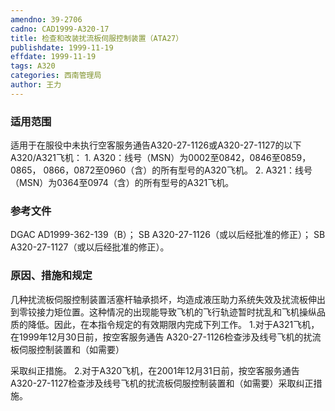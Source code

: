 ```yaml
---
amendno: 39-2706
cadno: CAD1999-A320-17
title: 检查和改装扰流板伺服控制装置（ATA27）
publishdate: 1999-11-19
effdate: 1999-11-19
tags: A320
categories: 西南管理局
author: 王力
---
```


### 适用范围 
适用于在服役中未执行空客服务通告A320-27-1126或A320-27-1127的以下A320/A321飞机：
1.
A320：线号（MSN）为0002至0842，0846至0859，0865， 0866，0872至0960（含）的所有型号的A320飞机。
2.
A321：线号（MSN）为0364至0974（含）的所有型号的A321飞机。

### 参考文件
DGAC AD1999-362-139（B）； 
SB A320-27-1126（或以后经批准的修正）； 
SB A320-27-1127（或以后经批准的修正）。

### 原因、措施和规定 
几种扰流板伺服控制装置活塞杆轴承损坏，均造成液压助力系统失效及扰流板伸出到零铰接力矩位置。这种情况的出现能导致飞机的飞行轨迹暂时扰乱和飞机操纵品质的降低。因此，在本指令规定的有效期限内完成下列工作。 
1.对于A321飞机，在1999年12月30日前，按空客服务通告 A320-27-1126检查涉及线号飞机的扰流板伺服控制装置和（如需要）
  
采取纠正措施。 
2.对于A320飞机，在2001年12月31日前，按空客服务通告 A320-27-1127检查涉及线号飞机的扰流板伺服控制装置和（如需要）采取纠正措施。
